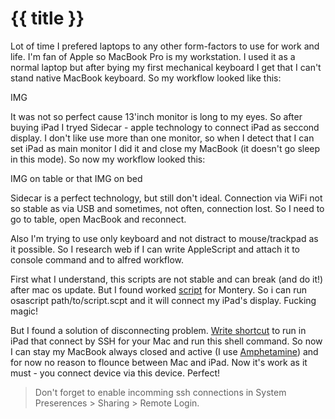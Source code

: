 # {{ title }}
Lot of time I prefered laptops to any other form-factors to use for work and life. I'm fan of Apple so MacBook Pro is my workstation. I used it as a normal laptop but after bying my first mechanical keyboard I get that I can't stand native MacBook keyboard. So my workflow looked like this:

IMG

It was not so perfect cause 13'inch monitor is long to my eyes. So after buying iPad I tryed Sidecar - apple technology to connect iPad as seccond display. I don't like use more than one monitor, so when I detect that I can set iPad as main monitor I did it and close my MacBook (it doesn't go sleep in this mode). So now my workflow looked this:

IMG on table
or that
IMG on bed

Sidecar is a perfect technology, but still don't ideal. Connection via WiFi not so stable as via USB and sometimes, not often, connection lost. So I need to go to table, open MacBook and reconnect.

Also I'm trying to use only keyboard and not distract to mouse/trackpad as it possible. So I research web if I can write AppleScript and attach it to console command and to alfred workflow.

First what I understand, this scripts are not stable and can break (and do it!) after mac os update. But I found worked [script](https://github.com/TonyWu20/Sidecar-toggle-alfredworkflow) for Montery. So i can run osascript path/to/script.scpt and it will connect my iPad's display. Fucking magic!

But I found a solution of disconnecting problem. [Write shortcut](https://finn.lesueur.nz/posts/initiate-sidecar-from-ios/) to run in iPad that connect by SSH for your Mac and run this shell command. So now I can stay my MacBook always closed and active (I use [Amphetamine](https://apps.apple.com/us/app/amphetamine)) and for now no reason to flounce between Mac and iPad. Now it's work as it must - you connect device via this device. Perfect!

> Don't forget to enable incomming ssh connections in System Preserences > Sharing > Remote Login.
